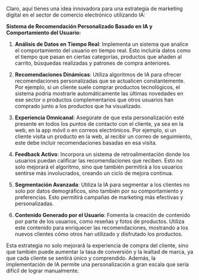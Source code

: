 Claro, aquí tienes una idea innovadora para una estrategia de marketing digital en el sector de comercio electrónico utilizando IA:

**Sistema de Recomendación Personalizado Basado en IA y Comportamiento del Usuario:**

1. **Análisis de Datos en Tiempo Real**: Implementa un sistema que analice el comportamiento del usuario en tiempo real. Esto incluiría datos como el tiempo que pasan en ciertas categorías, productos que añaden al carrito, búsquedas realizadas y patrones de compra anteriores.

2. **Recomendaciones Dinámicas**: Utiliza algoritmos de IA para ofrecer recomendaciones personalizadas que se actualicen constantemente. Por ejemplo, si un cliente suele comprar productos tecnológicos, el sistema podría mostrarle automáticamente las últimas novedades en ese sector o productos complementarios que otros usuarios han comprado junto a los productos que ha visualizado.

3. **Experiencia Omnicanal**: Asegúrate de que esta personalización esté presente en todos los puntos de contacto con el cliente, ya sea en la web, en la app móvil o en correos electrónicos. Por ejemplo, si un cliente visita un producto en la web, al recibir un correo de seguimiento, este debe incluir recomendaciones basadas en esa visita.

4. **Feedback Activo**: Incorpora un sistema de retroalimentación donde los usuarios puedan calificar las recomendaciones que reciben. Esto no solo mejorará el algoritmo, sino que también permitirá a los usuarios sentirse más involucrados, creando un ciclo de mejora continua.

5. **Segmentación Avanzada**: Utiliza la IA para segmentar a los clientes no solo por datos demográficos, sino también por su comportamiento y preferencias. Esto permitirá campañas de marketing más efectivas y personalizadas.

6. **Contenido Generado por el Usuario**: Fomenta la creación de contenido por parte de los usuarios, como reseñas y fotos de productos. Utiliza este contenido para enriquecer las recomendaciones, mostrando a los nuevos clientes cómo otros han utilizado y disfrutado los productos.

Esta estrategia no solo mejorará la experiencia de compra del cliente, sino que también puede aumentar la tasa de conversión y la lealtad de marca, ya que cada cliente se sentirá único y comprendido. Además, la implementación de IA permite una personalización a gran escala que sería difícil de lograr manualmente.